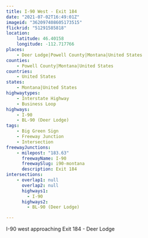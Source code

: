 ```yaml
---
title: I-90 West - Exit 184
date: "2021-07-02T16:49:01Z"
imageid: "362097408605173515"
flickrid: "51291585818"
location:
    latitude: 46.40158
    longitude: -112.717766
places:
    - Deer Lodge|Powell County|Montana|United States
counties:
    - Powell County|Montana|United States
countries:
    - United States
states:
    - Montana|United States
highwaytypes:
    - Interstate Highway
    - Business Loop
highways:
    - I-90
    - BL-90 (Deer Lodge)
tags:
    - Big Green Sign
    - Freeway Junction
    - Intersection
freewayJunctions:
    - milepost: "183.63"
      freewayName: I-90
      freewaySlug: i90-montana
      description: Exit 184
intersections:
    - overlap1: null
      overlap2: null
      highways1:
        - I-90
      highways2:
        - BL-90 (Deer Lodge)

---
```

I-90 west approaching Exit 184 - Deer Lodge